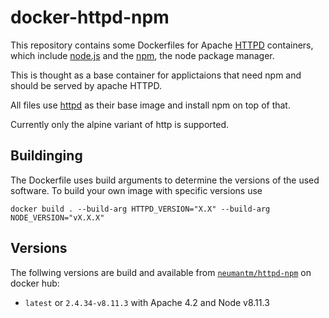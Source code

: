 # docker-httpd-npm
This repository contains some Dockerfiles for Apache [HTTPD](https://httpd.apache.org/) containers, 
which include [node.js](https://nodejs.org/) and the [npm](https://www.npmjs.com/), the node package manager.

This is thought as a base container for applictaions that need npm and should be served by apache HTTPD.

All files use [httpd](https://hub.docker.com/_/httpd/) as their base image and install npm on top of that.

Currently only the alpine variant of http is supported.

## Buildinging
The Dockerfile uses build arguments to determine the versions of the used software.
To build your own image with specific versions use

    docker build . --build-arg HTTPD_VERSION="X.X" --build-arg NODE_VERSION="vX.X.X"

## Versions
The follwing versions are build and available from [`neumantm/httpd-npm`](https://hub.docker.com/r/neumantm/httpd-npm/) on docker hub:

 - `latest` or `2.4.34-v8.11.3` with Apache 4.2 and Node v8.11.3
